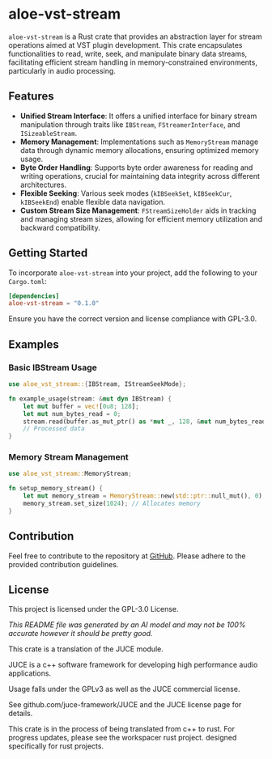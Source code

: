 # aloe-vst-stream

`aloe-vst-stream` is a Rust crate that provides an abstraction layer for stream operations aimed at VST plugin development. This crate encapsulates functionalities to read, write, seek, and manipulate binary data streams, facilitating efficient stream handling in memory-constrained environments, particularly in audio processing.

## Features

- **Unified Stream Interface**: It offers a unified interface for binary stream manipulation through traits like `IBStream`, `FStreamerInterface`, and `ISizeableStream`.
- **Memory Management**: Implementations such as `MemoryStream` manage data through dynamic memory allocations, ensuring optimized memory usage.
- **Byte Order Handling**: Supports byte order awareness for reading and writing operations, crucial for maintaining data integrity across different architectures.
- **Flexible Seeking**: Various seek modes (`kIBSeekSet`, `kIBSeekCur`, `kIBSeekEnd`) enable flexible data navigation.
- **Custom Stream Size Management**: `FStreamSizeHolder` aids in tracking and managing stream sizes, allowing for efficient memory utilization and backward compatibility.

## Getting Started

To incorporate `aloe-vst-stream` into your project, add the following to your `Cargo.toml`:

```toml
[dependencies]
aloe-vst-stream = "0.1.0"
```

Ensure you have the correct version and license compliance with GPL-3.0.

## Examples

### Basic IBStream Usage
```rust
use aloe_vst_stream::{IBStream, IStreamSeekMode};

fn example_usage(stream: &mut dyn IBStream) {
    let mut buffer = vec![0u8; 128];
    let mut num_bytes_read = 0;
    stream.read(buffer.as_mut_ptr() as *mut _, 128, &mut num_bytes_read);
    // Processed data
}
```

### Memory Stream Management
```rust
use aloe_vst_stream::MemoryStream;

fn setup_memory_stream() {
    let mut memory_stream = MemoryStream::new(std::ptr::null_mut(), 0);
    memory_stream.set_size(1024); // Allocates memory
}
```

## Contribution

Feel free to contribute to the repository at [GitHub](https://github.com/klebs6/aloe-rs). Please adhere to the provided contribution guidelines.

## License

This project is licensed under the GPL-3.0 License.

*This README file was generated by an AI model and may not be 100% accurate however it should be pretty good.*

This crate is a translation of the JUCE module.

JUCE is a c++ software framework for developing high performance audio applications.

Usage falls under the GPLv3 as well as the JUCE commercial license.

See github.com/juce-framework/JUCE and the JUCE license page for details.

This crate is in the process of being translated from c++ to rust. For progress updates, please see the workspacer rust project. designed specifically for rust projects.
